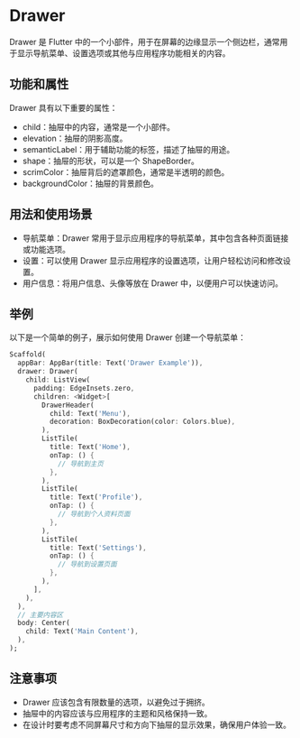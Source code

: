 # Drawer

Drawer 是 Flutter 中的一个小部件，用于在屏幕的边缘显示一个侧边栏，通常用于显示导航菜单、设置选项或其他与应用程序功能相关的内容。

## 功能和属性

Drawer 具有以下重要的属性：

- child：抽屉中的内容，通常是一个小部件。
- elevation：抽屉的阴影高度。
- semanticLabel：用于辅助功能的标签，描述了抽屉的用途。
- shape：抽屉的形状，可以是一个 ShapeBorder。
- scrimColor：抽屉背后的遮罩颜色，通常是半透明的颜色。
- backgroundColor：抽屉的背景颜色。

## 用法和使用场景

- 导航菜单：Drawer 常用于显示应用程序的导航菜单，其中包含各种页面链接或功能选项。
- 设置：可以使用 Drawer 显示应用程序的设置选项，让用户轻松访问和修改设置。
- 用户信息：将用户信息、头像等放在 Drawer 中，以便用户可以快速访问。

## 举例

以下是一个简单的例子，展示如何使用 Drawer 创建一个导航菜单：

```dart
Scaffold(
  appBar: AppBar(title: Text('Drawer Example')),
  drawer: Drawer(
    child: ListView(
      padding: EdgeInsets.zero,
      children: <Widget>[
        DrawerHeader(
          child: Text('Menu'),
          decoration: BoxDecoration(color: Colors.blue),
        ),
        ListTile(
          title: Text('Home'),
          onTap: () {
            // 导航到主页
          },
        ),
        ListTile(
          title: Text('Profile'),
          onTap: () {
            // 导航到个人资料页面
          },
        ),
        ListTile(
          title: Text('Settings'),
          onTap: () {
            // 导航到设置页面
          },
        ),
      ],
    ),
  ),
  // 主要内容区
  body: Center(
    child: Text('Main Content'),
  ),
);
```

## 注意事项

- Drawer 应该包含有限数量的选项，以避免过于拥挤。
- 抽屉中的内容应该与应用程序的主题和风格保持一致。
- 在设计时要考虑不同屏幕尺寸和方向下抽屉的显示效果，确保用户体验一致。
